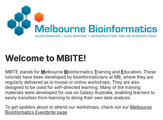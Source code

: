 [![Melbourne Bioinformatics Logo](img/melbioinf_logo.png)](https://www.melbournebioinformatics.org.au/)

# Welcome to MBITE!

MBITE stands for <u>**M**</u>elbourne <u>**BI**</u>oinformatics <u>**T**</u>raining and <u>**E**</u>ducation. These tutorials have been developed by bioinformaticians at MB, where they are regularly delivered as in-house or online workshops. They are also designed to be used for self-directed learning. Many of the training materials were developed for use on Galaxy Australia, enabling learners to easily transition from learning to doing their own data analysis.

To get updates about or attend our workshops, check out our [Melbourne Bioinformatics Eventbrite page](https://www.eventbrite.com.au/o/melbourne-bioinformatics-13058846490).
